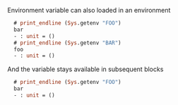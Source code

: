 Environment variable can also loaded in an environment

```ocaml set-FOO=bar,set-BAR=foo
  # print_endline (Sys.getenv "FOO")
  bar
  - : unit = ()
  # print_endline (Sys.getenv "BAR")
  foo
  - : unit = ()
```

And the variable stays available in subsequent blocks

```ocaml
  # print_endline (Sys.getenv "FOO")
  bar
  - : unit = ()
```
